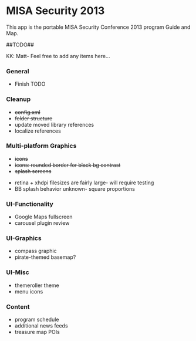 MISA Security 2013
==================

This app is the portable MISA Security Conference 2013 program Guide and Map.


##TODO##

KK: Matt- Feel free to add any items here...

### General ###
- Finish TODO

### Cleanup ###
- ~~config.xml~~
- ~~folder structure~~
- update moved library references
- localize references

### Multi-platform Graphics ###
- ~~icons~~
- ~~icons: rounded border for black bg contrast~~
- ~~splash screens~~
* retina + xhdpi filesizes are fairly large- will require testing
* BB splash behavior unknown- square proportions

### UI-Functionality ###
- Google Maps fullscreen
- carousel plugin review

### UI-Graphics ###
- compass graphic
- pirate-themed basemap?

### UI-Misc ###
- themeroller theme
- menu icons

### Content ###
- program schedule
- additional news feeds
- treasure map POIs